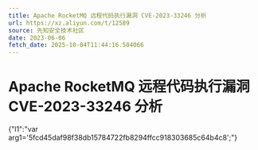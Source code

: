 ```yaml
---
title: Apache RocketMQ 远程代码执行漏洞 CVE-2023-33246 分析
url: https://xz.aliyun.com/t/12589
source: 先知安全技术社区
date: 2023-06-06
fetch_date: 2025-10-04T11:44:16.504066
---
```


# Apache RocketMQ 远程代码执行漏洞 CVE-2023-33246 分析

{"l1":"var arg1='5fcd45daf98f38db15784722fb8294ffcc918303685c64b4c8';"}
